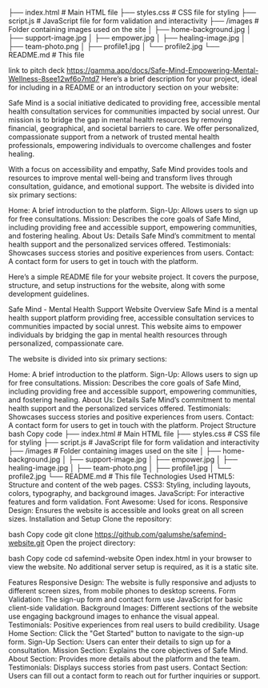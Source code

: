 ├── index.html            # Main HTML file
├── styles.css            # CSS file for styling
├── script.js             # JavaScript file for form validation and interactivity
├── /images               # Folder containing images used on the site
│   ├── home-background.jpg
│   ├── support-image.jpg
│   ├── empower.jpg
│   ├── healing-image.jpg
│   ├── team-photo.png
│   ├── profile1.jpg
│   └── profile2.jpg
└── README.md             # This file

link to pitch deck https://gamma.app/docs/Safe-Mind-Empowering-Mental-Wellness-8see12wf6o7ntd7
Here’s a brief description for your project, ideal for including in a README or an introductory section on your website:


Safe Mind is a social initiative dedicated to providing free, accessible mental health consultation services for communities impacted by social unrest. Our mission is to bridge the gap in mental health resources by removing financial, geographical, and societal barriers to care. We offer personalized, compassionate support from a network of trusted mental health professionals, empowering individuals to overcome challenges and foster healing.

With a focus on accessibility and empathy, Safe Mind provides tools and resources to improve mental well-being and transform lives through consultation, guidance, and emotional support.
The website is divided into six primary sections:

Home: A brief introduction to the platform.
Sign-Up: Allows users to sign up for free consultations.
Mission: Describes the core goals of Safe Mind, including providing free and accessible support, empowering communities, and fostering healing.
About Us: Details Safe Mind’s commitment to mental health support and the personalized services offered.
Testimonials: Showcases success stories and positive experiences from users.
Contact: A contact form for users to get in touch with the platform.


Here’s a simple README file for your website project. It covers the purpose, structure, and setup instructions for the website, along with some development guidelines.

Safe Mind - Mental Health Support Website
Overview
Safe Mind is a mental health support platform providing free, accessible consultation services to communities impacted by social unrest. This website aims to empower individuals by bridging the gap in mental health resources through personalized, compassionate care.

The website is divided into six primary sections:

Home: A brief introduction to the platform.
Sign-Up: Allows users to sign up for free consultations.
Mission: Describes the core goals of Safe Mind, including providing free and accessible support, empowering communities, and fostering healing.
About Us: Details Safe Mind’s commitment to mental health support and the personalized services offered.
Testimonials: Showcases success stories and positive experiences from users.
Contact: A contact form for users to get in touch with the platform.
Project Structure
bash
Copy code
├── index.html            # Main HTML file
├── styles.css            # CSS file for styling
├── script.js             # JavaScript file for form validation and interactivity
├── /images               # Folder containing images used on the site
│   ├── home-background.jpg
│   ├── support-image.jpg
│   ├── empower.jpg
│   ├── healing-image.jpg
│   ├── team-photo.png
│   ├── profile1.jpg
│   └── profile2.jpg
└── README.md             # This file
Technologies Used
HTML5: Structure and content of the web pages.
CSS3: Styling, including layouts, colors, typography, and background images.
JavaScript: For interactive features and form validation.
Font Awesome: Used for icons.
Responsive Design: Ensures the website is accessible and looks great on all screen sizes.
Installation and Setup
Clone the repository:

bash
Copy code
git clone https://github.com/galumshe/safemind-website.git
Open the project directory:

bash
Copy code
cd safemind-website
Open index.html in your browser to view the website. No additional server setup is required, as it is a static site.

Features
Responsive Design: The website is fully responsive and adjusts to different screen sizes, from mobile phones to desktop screens.
Form Validation: The sign-up form and contact form use JavaScript for basic client-side validation.
Background Images: Different sections of the website use engaging background images to enhance the visual appeal.
Testimonials: Positive experiences from real users to build credibility.
Usage
Home Section: Click the "Get Started" button to navigate to the sign-up form.
Sign-Up Section: Users can enter their details to sign up for a consultation.
Mission Section: Explains the core objectives of Safe Mind.
About Section: Provides more details about the platform and the team.
Testimonials: Displays success stories from past users.
Contact Section: Users can fill out a contact form to reach out for further inquiries or support.
